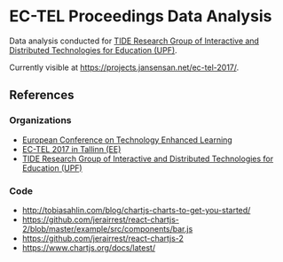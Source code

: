 # EC-TEL Proceedings Data Analysis

Data analysis conducted for [TIDE Research Group of Interactive and Distributed Technologies for Education (UPF)](https://www.upf.edu/web/tide).

Currently visible at <https://projects.jansensan.net/ec-tel-2017/>.


## References

### Organizations

- [European Conference on Technology Enhanced Learning](http://www.ec-tel.eu/)
- [EC-TEL 2017 in Tallinn (EE)](http://ectel2017.httc.de/index.php?id=777)
- [TIDE Research Group of Interactive and Distributed Technologies for Education (UPF)](https://www.upf.edu/web/tide)


### Code

- <http://tobiasahlin.com/blog/chartjs-charts-to-get-you-started/>
- <https://github.com/jerairrest/react-chartjs-2/blob/master/example/src/components/bar.js>
- <https://github.com/jerairrest/react-chartjs-2>
- <https://www.chartjs.org/docs/latest/>
